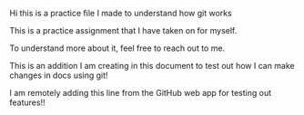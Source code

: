 Hi this is a practice file I made to understand how git works

This is a practice assignment that I have taken on for myself.

To understand more about it, feel free to reach out to me.

This is an addition I am creating in this document to test out how I can make changes in docs using git!

I am remotely adding this line from the GitHub web app for testing out features!!
